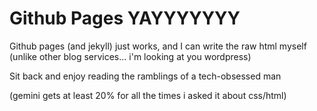 # Github Pages YAYYYYYYY
Github pages (and jekyll) just works, and I can write the raw html myself (unlike other blog services... i'm looking at you wordpress)

Sit back and enjoy reading the ramblings of a tech-obsessed man

(gemini gets at least 20% for all the times i asked it about css/html)
